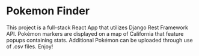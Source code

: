 # Pokemon Finder

This project is a full-stack React App that utilizes Django Rest Framework API. Pokémon markers are displayed on a map of California that feature popups containing stats. Additional Pokémon can be uploaded through use of .csv files. Enjoy!

